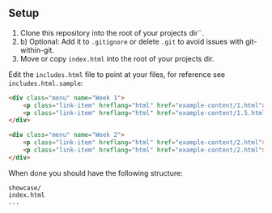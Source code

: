 ## Setup

1. Clone this repository into the root of your projects dir¨.
1. b) Optional: Add it to `.gitignore` or delete `.git` to avoid issues with git-within-git.
2. Move or copy `index.html` into the root of your projects dir.

Edit the `includes.html` file to point at your files, for reference see `includes.html.sample`:
```html
<div class="menu" name="Week 1">
    <p class="link-item" hreflang="html" href="example-content/1.html">Example subPage 1.</p>
    <p class="link-item" hreflang="html" href="example-content/1.5.html">Example subPage 1.5.</p>
</div>

<div class="menu" name="Week 2">
    <p class="link-item" hreflang="html" href="example-content/2.html">Example Page 2a.</p>
    <p class="link-item" hreflang="html" href="example-content/2.html">Example Page 2b.</p>
</div>
```

When done you should have the following structure:

```
showcase/
index.html
...
```
